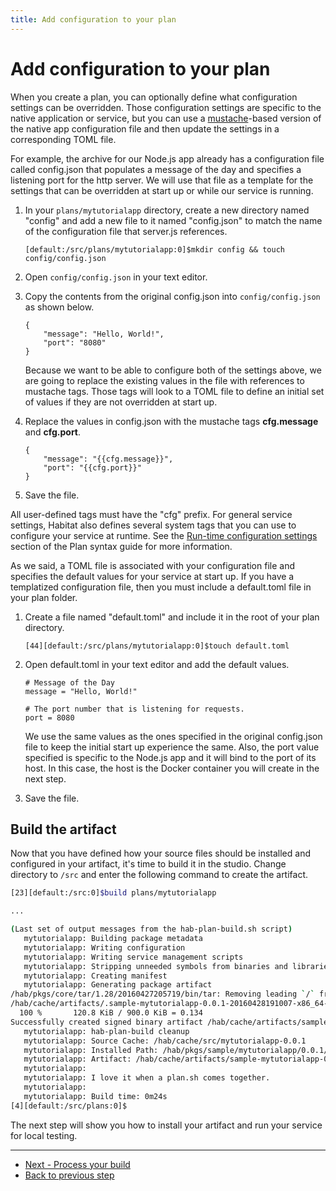 ```yaml
---
title: Add configuration to your plan
---
```


# Add configuration to your plan
When you create a plan, you can optionally define what configuration settings can be overridden. Those configuration settings are specific to the native application or service, but you can use a [mustache](https://mustache.github.io/)-based version of the native app configuration file and then update the settings in a corresponding TOML file.

For example, the archive for our Node.js app already has a configuration file called config.json that populates a message of the day and specifies a listening port for the http server. We will use that file as a template for the settings that can be overridden at start up or while our service is running.

1. In your `plans/mytutorialapp` directory, create a new directory named "config" and add a new file to it named "config.json" to match the name of the configuration file that server.js references.

       [default:/src/plans/mytutorialapp:0]$mkdir config && touch config/config.json

2. Open `config/config.json` in your text editor.
3. Copy the contents from the original config.json into `config/config.json` as shown below.

       {
           "message": "Hello, World!",
           "port": "8080"
       }

    Because we want to be able to configure both of the settings above, we are going to replace the existing values in the file with references to mustache tags. Those tags will look to a TOML file to define an initial set of values if they are not overridden at start up.

4. Replace the values in config.json with the mustache tags **cfg.message** and **cfg.port**.

       {
           "message": "{{cfg.message}}",
           "port": "{{cfg.port}}"
       }

5. Save the file.

All user-defined tags must have the "cfg" prefix. For general service settings, Habitat also defines several system tags that you can use to configure your service at runtime. See the [Run-time configuration settings](/docs/plan-syntax#runtime-configuration-settings) section of the Plan syntax guide for more information.

As we said, a TOML file is associated with your configuration file and specifies the default values for your service at start up. If you have a templatized configuration file, then you must include a default.toml file in your plan folder.

1. Create a file named "default.toml" and include it in the root of your plan directory.

       [44][default:/src/plans/mytutorialapp:0]$touch default.toml

2. Open default.toml in your text editor and add the default values.

       # Message of the Day
       message = "Hello, World!"

       # The port number that is listening for requests.
       port = 8080

    We use the same values as the ones specified in the original config.json file to keep the initial start up experience the same. Also, the port value specified is specific to the Node.js app and it will bind to the port of its host. In this case, the host is the Docker container you will create in the next step.

3. Save the file.

## Build the artifact
Now that you have defined how your source files should be installed and configured in your artifact, it's time to build it in the studio. Change directory to `/src` and enter the following command to create the artifact.

~~~ bash
[23][default:/src:0]$build plans/mytutorialapp

...

(Last set of output messages from the hab-plan-build.sh script)
   mytutorialapp: Building package metadata
   mytutorialapp: Writing configuration
   mytutorialapp: Writing service management scripts
   mytutorialapp: Stripping unneeded symbols from binaries and libraries
   mytutorialapp: Creating manifest
   mytutorialapp: Generating package artifact
/hab/pkgs/core/tar/1.28/20160427205719/bin/tar: Removing leading `/` from member names
/hab/cache/artifacts/.sample-mytutorialapp-0.0.1-20160428191007-x86_64-linux.tar (1/1)
  100 %       120.8 KiB / 900.0 KiB = 0.134
Successfully created signed binary artifact /hab/cache/artifacts/sample-mytutorialapp-0.0.1-20160428191007-x86_64-linux.hart
   mytutorialapp: hab-plan-build cleanup
   mytutorialapp: Source Cache: /hab/cache/src/mytutorialapp-0.0.1
   mytutorialapp: Installed Path: /hab/pkgs/sample/mytutorialapp/0.0.1/20160428191007
   mytutorialapp: Artifact: /hab/cache/artifacts/sample-mytutorialapp-0.0.1-20160428191007-x86_64-linux.hart
   mytutorialapp:
   mytutorialapp: I love it when a plan.sh comes together.
   mytutorialapp:
   mytutorialapp: Build time: 0m24s
[4][default:/src/plans:0]$
~~~

The next step will show you how to install your artifact and run your service for local testing.

<hr>
<ul class="main-content--button-nav">
  <li><a href="/tutorials/getting-started-process-build" class="button cta">Next - Process your build</a></li>
  <li><a href="/tutorials/getting-started-add-hooks/">Back to previous step</a></li>
</ul>
